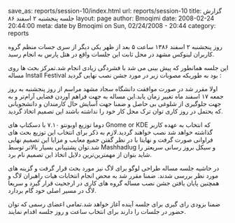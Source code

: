 save_as: reports/session-10/index.html
url: reports/session-10
title: گزارش جلسه پنجشنبه ۲ اسفند ۸۶
layout: page
author: Bmoqimi
date: 2008-02-24 20:44:00
meta: date by Bmoqimi on Sun, 02/24/2008 - 20:44
category: reports



روز پنجشنبه ۲ اسفند ۱۳۸۶ ساعت ۵ بعد از ظهر یکی دیگر از سری جسات منظم گروه کاربران لینوکس مشهد در محل ثابت این جلسات واقع در هتل پارس به انجام رسید.

این جلسه همانطور که پیش بینی می شد با فشردگی زیادی انجام شد.تمرکز بحث ها روی مساله Install Festival بود به طوریکه مصوبات زیر در مورد جشن نصب نهایی گردید :

<!--more-->

اولا مقرر شد در صورت موافقت دانشگاه سجاد مشهد مراسم از روز پنجشنبه به روز جمعه ۱۷ اسفند ماه تغییر زمان یابد.این مساله به جهت فراهم آوردن فضایی آرام‌تر و به جهت جلوگیری از شلوغی بی حاصل و ضمنا جهت آسایش حال کارمندان و دانشجویانی که یحتمل در روز کاری توان ترک محل کار خود را نداشته باشند این تصمیم اتخاذ گردید.

دوما توزیع اوبونتو ۷.۱۰ با دسکتاپ های Gnome or KDE که انتخاب به عهده کاربر گذاشته خواهد شد نصب خواهند گردید.لازم به ذکر برای انتخاب این توزیع بحث های فراوانی صورت گرفت و نهایتا با در نظر گفتن جمیع معایب و مزایا این تصمیم نهایی شد.توان پشتیبانی بسیار بالاتر توسط Mashhadlug و سیکل بروز رسانی سریعتر را شاید بتوان از مهمترین‌ترین دلایل اتخاذ این تصمیم نام برد.

در حاشیه جلسه مساله طراحی لوگو برای لاگ نیز مورد بحث قرار گرفت و گزینه های مورد نظر بررسی شدند.
ضمنا مقرر شد به محض انجام انتخابات هیات راهبران لاگ و همچنین پایان یافتن جشن نصب مساله گروه های کاری در ارجحیت قرار گیرد و سریعا لاگ در مسیر اصلی خود گام بردارد.

ضمنا بزودی رای گیری برای جلسه آینده آغاز خواهد شد.تمامی اعضای رسمی که توان حضور در جلسات را دارند برای انتخاب ساعت و روز جلسه اقدام نمایند.
